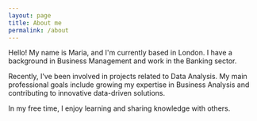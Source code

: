 ```yaml
---
layout: page
title: About me
permalink: /about
---
```


Hello! My name is Maria, and I'm currently based in London. I have a background in Business Management and work in the Banking sector.

Recently, I've been involved in projects related to Data Analysis. My main professional goals include growing my expertise in Business Analysis and contributing to innovative data-driven solutions.

In my free time, I enjoy learning and sharing knowledge with others.
